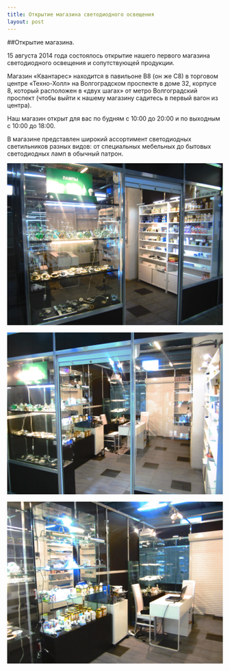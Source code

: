 ```yaml
---
title: Открытие магазина светодиодного освещения
layout: post
---
```

##Открытие магазина.

15 августа 2014 года состоялось открытие нашего первого магазина светодиодного освещения и сопутствующей продукции.

Магазин «Квантарес» находится в павильоне B8 (он же C8) в торговом центре «Техно-Холл» на Волгоградском проспекте в доме 32, корпусе 8, который расположен в «двух шагах» от метро Волгоградский проспект (чтобы выйти к нашему магазину садитесь в первый вагон из центра).

Наш магазин открыт для вас по будням с 10:00 до 20:00 и по выходным с 10:00 до 18:00.

В магазине представлен широкий ассортимент светодиодных светильников разных видов: от специальных мебельных до бытовых светодиодных ламп в обычный патрон.



![Фотография входа в магазин Quantares - Квантарес](/images/about/enter.jpg "Вход в магазин Quanatres")

![Фотография входа в магазин Quantares - Квантарес](/images/about/enter2.jpg "Вход в магазин Quantares")

![Фотография внутри магазина](/images/about/inside.jpg "Внутри магазина Quanatres")

